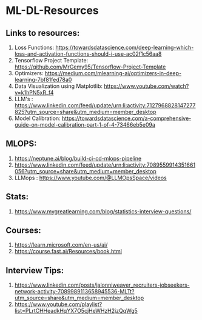 # ML-DL-Resources
## Links to resources:

1) Loss Functions: https://towardsdatascience.com/deep-learning-which-loss-and-activation-functions-should-i-use-ac02f1c56aa8
2) Tensorflow Project Template: https://github.com/MrGemy95/Tensorflow-Project-Template
3) Optimizers: https://medium.com/mlearning-ai/optimizers-in-deep-learning-7bf81fed78a0
4) Data Visualization using Matplotlib: https://www.youtube.com/watch?v=k1hPN5xR_f4
5) LLM's : https://www.linkedin.com/feed/update/urn:li:activity:7127968828147277825?utm_source=share&utm_medium=member_desktop
6) Model Calibration: https://towardsdatascience.com/a-comprehensive-guide-on-model-calibration-part-1-of-4-73466eb5e09a

## MLOPS:
1) https://neptune.ai/blog/build-ci-cd-mlops-pipeline
2) https://www.linkedin.com/feed/update/urn:li:activity:7089559914351661056?utm_source=share&utm_medium=member_desktop
3) LLMops : https://www.youtube.com/@LLMOpsSpace/videos

## Stats:
1) https://www.mygreatlearning.com/blog/statistics-interview-questions/

## Courses:
1) https://learn.microsoft.com/en-us/ai/
2) https://course.fast.ai/Resources/book.html


## Interview Tips:
1) https://www.linkedin.com/posts/jalonniweaver_recruiters-jobseekers-network-activity-7089989113658945536-MLTt?utm_source=share&utm_medium=member_desktop
2) https://www.youtube.com/playlist?list=PLrtCHHeadkHqYX7O5cjHeWHzH2jzQqWg5

